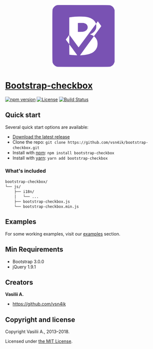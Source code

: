 <p align="center"><img src="logo/logo.svg" alt="bootstrap-checkbox" height="200"></p>

# [Bootstrap-checkbox](https://vsn4ik.github.io/bootstrap-checkbox/)

[![npm version](https://img.shields.io/npm/v/bootstrap-checkbox.svg)](https://www.npmjs.com/package/bootstrap-checkbox)
[![License](https://img.shields.io/badge/license-MIT-blue.svg)](LICENSE)
[![Build Status](https://github.com/vsn4ik/bootstrap-checkbox/workflows/test.yml/badge.svg)](https://github.com/vsn4ik/bootstrap-checkbox/actions/workflows/test.yml)


## Quick start

Several quick start options are available:

* [Download the latest release](https://github.com/vsn4ik/bootstrap-checkbox/archive/v2.0.0.zip "Download Bootstrap-checkbox")
* Clone the repo: `git clone https://github.com/vsn4ik/bootstrap-checkbox.git`
* Install with [npm](https://www.npmjs.com): `npm install bootstrap-checkbox`
* Install with [yarn](https://yarnpkg.com): `yarn add bootstrap-checkbox`

### What's included

```
bootstrap-checkbox/
└── js/
    ├── i18n/
    │   └── ...
    ├── bootstrap-checkbox.js
    └── bootstrap-checkbox.min.js
```


## Examples

For some working examples, visit our [examples](https://vsn4ik.github.io/bootstrap-checkbox/#html-examples) section.


## Min Requirements

* Bootstrap 3.0.0
* jQuery 1.9.1


## Creators

**Vasilii A.**

* <https://github.com/vsn4ik>


## Copyright and license

Copyright Vasilii A., 2013&ndash;2018.

Licensed under [the MIT License][license].

[license]: https://github.com/vsn4ik/bootstrap-checkbox/blob/master/LICENSE
